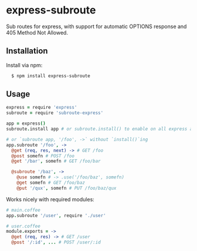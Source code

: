 # express-subroute

Sub routes for express, with support for automatic OPTIONS response and 405
Method Not Allowed.

## Installation

Install via npm:

```bash
  $ npm install express-subroute
```

## Usage

```coffee
express = require 'express'
subroute = require 'subroute-express'

app = express()
subroute.install app # or subroute.install() to enable on all express apps

# or `subroute app, '/foo', ->` without `install()`ing
app.subroute '/foo', ->
  @get (req, res, next) -> # GET /foo
  @post somefn # POST /foo
  @get '/bar', somefn # GET /foo/bar

  @subroute '/baz', ->
    @use somefn # -> .use('/foo/baz', somefn)
    @get somefn # GET /foo/baz
    @put '/qux', somefn # PUT /foo/baz/qux
```

Works nicely with required modules:

```coffee
# main.coffee
app.subroute '/user', require './user'

# user.coffee
module.exports = ->
  @get (req, res) -> # GET /user
  @post '/:id', ... # POST /user/:id

```
